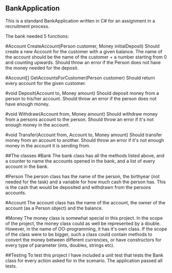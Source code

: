 ## BankApplication
This is a standard BankApplication written in C# for an assignment in a recruitment process.

The bank needed 5 functions:

#Account CreateAccount(Person customer, Money initialDeposit)
Should create a new Account for the customer with a given balance. The name of the account should be the name of the customer + a number starting from 0 and counting upwards.
Should throw an error if the Person does not have the money needed for the deposit.

#Account[] GetAccountsForCustomer(Person customer)
Should return every account for the given customer.

#void Deposit(Account to, Money amount)
Should deposit money from a person to his/her account. Should throw an error if the person does not have enough money.

#void Withdraw(Account from, Money amount)
Should withdraw money from a persons account to the person. Should throw an error if it's not enough money in the account.

#void Transfer(Account from, Account to, Money amount)
Should transfer money from an account to another. Should throw an error if it's not enough money in the account it is sending from.

##The classes
#Bank
The bank class has all the methods listed above, and a counter to name the accounts opened in the bank, and a list of every account in the bank.

#Person
The person class has the name of the person, the birthyear (not needed for the task) and a variable for how much cash the person has. This is the cash that would be deposited and withdrawn from the persons accounts.

#Account
The account class has the name of the account, the owner of the account (as a Person object) and the balance.

#Money
The money class is somewhat special in this project. In the scope of the project, the money class could as well be represented by a double. However, in the name of OO-programming, it has it's own class. 
If the scope of the class were to be bigger, such a class could contain methods to convert the money between different currencies, or have constructors for every type of parameter (ints, doubles, strings etc).

##Testing
To test this project I have included a unit test that tests the Bank class for every action asked for in the scenario. The application passed all tests.



